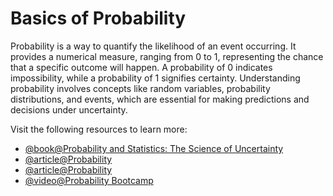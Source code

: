 # Basics of Probability

Probability is a way to quantify the likelihood of an event occurring. It provides a numerical measure, ranging from 0 to 1, representing the chance that a specific outcome will happen. A probability of 0 indicates impossibility, while a probability of 1 signifies certainty. Understanding probability involves concepts like random variables, probability distributions, and events, which are essential for making predictions and decisions under uncertainty.

Visit the following resources to learn more:

- [@book@Probability and Statistics: The Science of Uncertainty](https://utstat.utoronto.ca/mikevans/jeffrosenthal/book.pdf)
- [@article@Probability](https://en.wikipedia.org/wiki/Probability)
- [@article@Probability](https://www.mathsisfun.com/data/probability.html)
- [@video@Probability Bootcamp](https://www.youtube.com/playlist?list=PLMrJAkhIeNNR3sNYvfgiKgcStwuPSts9V)